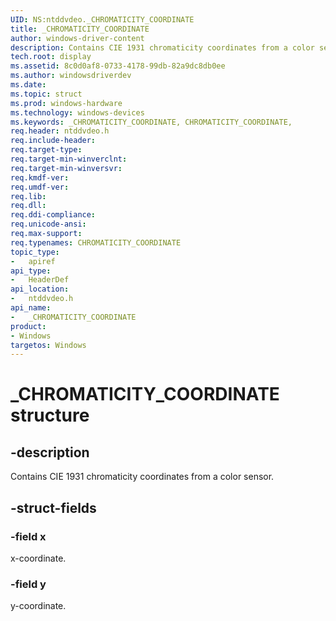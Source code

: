```yaml
---
UID: NS:ntddvdeo._CHROMATICITY_COORDINATE
title: _CHROMATICITY_COORDINATE
author: windows-driver-content
description: Contains CIE 1931 chromaticity coordinates from a color sensor.
tech.root: display
ms.assetid: 8c0d0af8-0733-4178-99db-82a9dc8db0ee
ms.author: windowsdriverdev
ms.date:
ms.topic: struct
ms.prod: windows-hardware
ms.technology: windows-devices
ms.keywords: _CHROMATICITY_COORDINATE, CHROMATICITY_COORDINATE,
req.header: ntddvdeo.h
req.include-header:
req.target-type:
req.target-min-winverclnt:
req.target-min-winversvr:
req.kmdf-ver:
req.umdf-ver:
req.lib:
req.dll:
req.ddi-compliance:
req.unicode-ansi:
req.max-support:
req.typenames: CHROMATICITY_COORDINATE
topic_type:
-	apiref
api_type:
-	HeaderDef
api_location:
-	ntddvdeo.h
api_name:
-	_CHROMATICITY_COORDINATE
product: 
- Windows
targetos: Windows
---
```


# _CHROMATICITY_COORDINATE structure

## -description

Contains CIE 1931 chromaticity coordinates from a color sensor.

## -struct-fields

### -field x

x-coordinate.

### -field y

y-coordinate.

